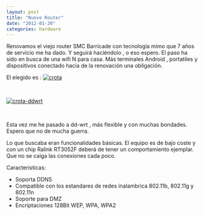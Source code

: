 ```yaml
---
layout: post
title: "Nuevo Router"
date: "2012-01-20"
categories: hardware
---
```


Renovamos el viejo router SMC Barricade con tecnología mimo que 7 años de servicio me ha dado. Y seguirá haciéndolo , o eso espero. El paso ha sido en busca de una wifi N para casa. Más terminales Android , portatiles y dispositivos conectado hacía de la renovación una obligación.

El elegido es : [![crota](images/6725965085_1a951209ba_o.png)](https://www.flickr.com/photos/12949201@N08/6725965085/ "crota por sicotico, en Flickr")

 

[![crota-ddwrt](images/6725965097_027fedaa1a_o.png)](https://www.flickr.com/photos/12949201@N08/6725965097/ "crota-ddwrt por sicotico, en Flickr")

 

Esta vez me he pasado a dd-wrt , más flexible y con muchas bondades. Espero que no de mucha guerra.

Lo que buscaba eran funcionalidades básicas. El equipo es de bajo coste y con un chip Ralink RT3052F deberá de tener un comportamiento ejemplar. Que no se caiga las conexiones cada poco.

Caracteristicas:

- Soporta DDNS
- Compatible con los estandares de redes inalambrica 802.11b, 802.11g y 802.11n
- Soporte para DMZ
- Encriptaciones 128Bit WEP, WPA, WPA2
